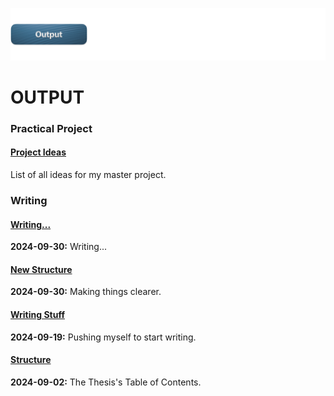 ![](../E_ASSETS/repo-images/skeuomorphism_output.png)
# OUTPUT

### Practical Project
#### [Project Ideas](PRACTICAL-PROJECT/Practical_Project_Ideas.md)
List of all ideas for my master project.

### Writing

#### [Writing...](WRITING/2024-09-30/240930_Skeuomorphism.md)
**2024-09-30:** Writing...
#### [New Structure](WRITING/2024-09-30/240930_Structure.md)
**2024-09-30:** Making things clearer.

#### [Writing Stuff](WRITING/2024-09-19/240919_Writing-Stuff.md)
**2024-09-19:** Pushing myself to start writing.

#### [Structure](WRITING/2024-09-02/240902_Structure.md)
**2024-09-02:** The Thesis's Table of Contents.
